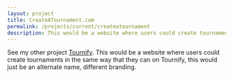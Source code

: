 ```yaml
---
layout: project
title: CreateATournament.com
permalink: /projects/current/createatournament
description: This would be a website where users could create tournaments.
---
```


See my other project [Tournify](/projects/current/tournify/). This would be a website where
users could create tournaments in the same way that they can on Tournify, this would just be
an alternate name, different branding.